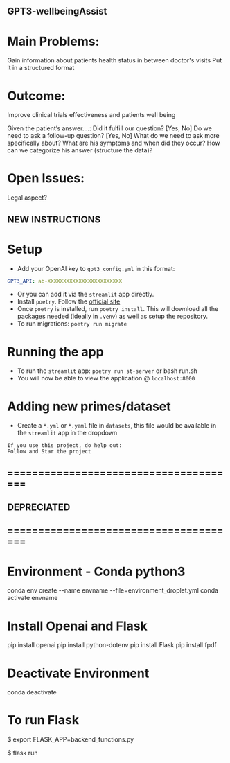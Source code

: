 ## GPT3-wellbeingAssist

# Main Problems: 
Gain information about patients health status in between doctor's visits 
Put it in a structured format

# Outcome: 
Improve clinical trials effectiveness and patients well being

Given the patient’s answer….: 
Did it fulfill our question? [Yes, No]
Do we need to ask a follow-up question? [Yes, No]
What do we need to ask more specifically about? 
What are his symptoms and when did they occur? 
How can we categorize his answer (structure the data)? 

# Open Issues: 
Legal aspect?

## NEW INSTRUCTIONS

# Setup

- Add your OpenAI key to `gpt3_config.yml` in this format:

```yaml
GPT3_API: ab-XXXXXXXXXXXXXXXXXXXXXXXX
```
- Or you can add it via the `streamlit` app directly.
- Install `poetry`. Follow the [official site](https://python-poetry.org/docs/#installation)
- Once `poetry` is installed, run `poetry install`. This will download all the packages needed (ideally in `.venv`) as well as setup the repository.
- To run migrations: `poetry run migrate`

# Running the app
- To run the `streamlit` app: `poetry run st-server` or bash run.sh
- You will now be able to view the application @ `localhost:8000`

# Adding new primes/dataset
- Create a `*.yml` or `*.yaml` file in `datasets`, this file would be available in the `streamlit` app in the dropdown

```
If you use this project, do help out:
Follow and Star the project
```


## ======================================
## DEPRECIATED
## ======================================
# Environment - Conda python3
conda env create --name envname --file=environment_droplet.yml
conda activate envname

# Install Openai and Flask 
pip install openai
pip install python-dotenv
pip install Flask
pip install fpdf

# Deactivate Environment
conda deactivate

# To run Flask
$ export FLASK_APP=backend_functions.py 

$ flask run
